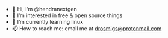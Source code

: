 - 👋 Hi, I’m @hendranextgen
- 👀 I’m interested in free & open source things
- 🌱 I’m currently learning linux
- 📫 How to reach me: email me at drosmigs@protonmail.com

<!---
hendranextgen/hendranextgen is a ✨ special ✨ repository because its `README.md` (this file) appears on your GitHub profile.
You can click the Preview link to take a look at your changes.
--->
